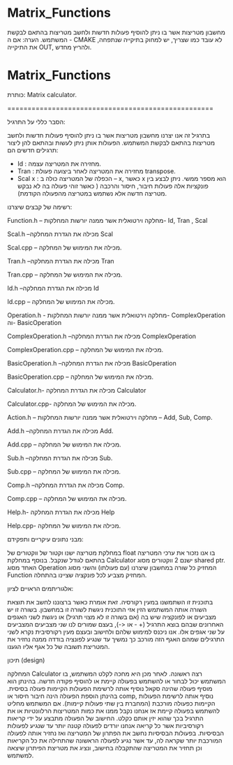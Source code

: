 # Matrix_Functions
מחשבון מטריצות אשר בו ניתן להוסיף פעולות חדשות ולחשב מטריצות בהתאם לבקשת המשתמש.
הערה: אם ה - CMAKE לא עובד כמו שצריך, יש למחוק בתיקייה שנתפחה, את התיקייה OUT, ולהריץ מחדש.

# Matrix_Functions
כותרת:
Matrix calculator.

===================================================


הסבר כללי על התרגיל:

בתרגיל זה אנו יצרנו מחשבון מטריצות אשר בו ניתן להוסיף פעולות חדשות ולחשב מטריצות בהתאם לבקשת המשתמש. הפעולות אותן ניתן לעשות ובהתאם להן ליצור תרגילים חדשים הם:
-	Id : מחזירה את המטריצה עצמה.
-	Tran : מחזירה את המטריצה לאחר ביצועה פעולת transpose.
-	Scal x : הכפלה של המטריצה כולה ב – x, כאשר x הוא מספר ממשי.
ניתן לבצע בין פונקציות אלה פעולות חיבור, חיסור והרכבה ( כאשר זוהי פעולה בה לא נבקש מטריצה חדשה אלא נשתמש במטריצה מהפעולה הקודמת).

רשימה של קבצים שיצרנו:

Function.h – מחלקה וירטואלית אשר ממנה יורשות המחלקות- Id, Tran , Scal

Scal.h –מכילה את הגדרת המחלקה Scal

Scal.cpp – מכילה את המימוש של המחלקה.

 Tran.h –מכילה את הגדרת המחלקה Tran
 
Tran.cpp – מכילה את המימוש של המחלקה.

Id.h –מכילה את הגדרת המחלקה Id

Id.cpp – מכילה את המימוש של המחלקה. 

Operation.h - מחלקה וירטואלית אשר ממנה יורשות המחלקות- ComplexOperation  וה- BasicOperation

ComplexOperation.h –מכילה את הגדרת המחלקה ComplexOperation

ComplexOperation.cpp – מכילה את המימוש של המחלקה.

BasicOperation.h –מכילה את הגדרת המחלקה BasicOperation

BasicOperation.cpp – מכילה את המימוש של המחלקה.

Calculator.h- מכילה את הגדרת המחלקה Calculator

Calculator.cpp- מכילה את המימוש של המחלקה.

Action.h – מחלקה וירטואלית אשר ממנה יורשות המחלקות – Add, Sub, Comp.

Add.h –מכילה את הגדרת המחלקה Add.

Add.cpp – מכילה את המימוש של המחלקה.

 Sub.h –מכילה את הגדרת המחלקה Sub.
 
Sub.cpp – מכילה את המימוש של המחלקה.

Comp.h –מכילה את הגדרת המחלקה Comp.

Comp.cpp – מכילה את המימוש של המחלקה. 

Help.h- מכילה את הגדרת המחלקה Help

Help.cpp- מכילה את המימוש של המחלקה.




מבני נתונים עיקריים ותפקידם:

במחלקת מטריצה ישנו וקטור של ווקטורים של float בו אנו נזכור את ערכי המטריצה בהתאם לגודל שנקבל. בנוסף במחלקת Calculator ישנם 2 ווקטורים מסוג shared ptr. האחד מסוג Operation המחזיק כל שורה במחשבון שיצרנו (עם פעולתו) והשני מסוג Function המחזיק מצביע לכל פונקציה שציינו בהתחלה. 


אלגוריתמים הראויים לציון:

בתוכנית זו השתמשנו במעין רקורסיה. זאת אומרת כאשר ברצוננו לחשב את תוצאת השורה אותה המשתמש הזין אזי התוכנית ניגשת לשורה זו במחשבון. בשורה זו יש מצביעים או לפונקציה שיש בה (אם בשורה זו לא מצוי תרגיל) או ניגשת לשני האגפים האחרונים שבהם בוצא התרגיל (+ - או <-), בעצם שמורים לנו שני מצביעים המצביעים על שני אגפים אלו. אנו ניכנס למימוש שלהם ולחישוב ובעצם מעין רקורסיבית נקרא לשני התרגילים שמהם האגף הזה מורכב כך נמשיך עד שנגיע לפונציה בודדה ממנה נחזיר את המטריצת תשובה של כל אגף אליו הגענו. 

תיכון (design)

המחלקה Calculator רצה ראשונה. לאחר מכן היא מחכה לקלט המשתמש, בו המשתמש יכול לבחור או להשתמש בפעולה קיימת או להוסיף פקודה חדשה. בהינתן הוא מוסיף פעולה שהינה סקאל נוסיף אותה לרשימת הפעולות הקיימות פעולה בסיסית.
בהינתן הוספת הפעולה הינה חיבור חיסור או comp, נוסיף אותה לרשימת הפעולות הקיימות כפעולה מורכבת (המחברת בין שתי פעולות קיימות).
אם המשתמש מחליט להשתמש בפעולה קיימת אז אנחנו נקבל ממנו את כמות המטריצות הרלוונטיות או את התרגיל בכך שהוא יזין אותם כקלט. החישוב של הפעולה מתבצע על ידי קריאות רקורסיביות אשר כל קריאה אנחנו יורדים לפעולה קטנה יותר עד שנגיע לפעולות הבסיסיות. בפעולות הבסיסיות נחשב את הפתרון של המטריצה ואז נחזיר אותה לפעולה המורכבת יותר שקראה לה, עד אשר נגיע לפעולה הראשונה שהתחילה את כל הקריאות וכן תחזיר את המטריצה שהתקבלה בחישוב, ונציג את מטריצת הפיתרון שיצאה למשתמש.

